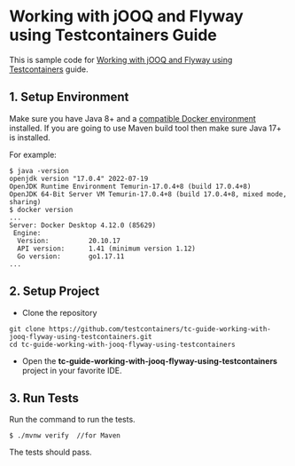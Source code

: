 # Working with jOOQ and Flyway using Testcontainers Guide

This is sample code for [Working with jOOQ and Flyway using Testcontainers](https://testcontainers.com/guides/working-with-jooq-flyway-using-testcontainers) guide.

## 1. Setup Environment
Make sure you have Java 8+ and a [compatible Docker environment](https://www.testcontainers.org/supported_docker_environment/) installed.
If you are going to use Maven build tool then make sure Java 17+ is installed.

For example:

```shell
$ java -version
openjdk version "17.0.4" 2022-07-19
OpenJDK Runtime Environment Temurin-17.0.4+8 (build 17.0.4+8)
OpenJDK 64-Bit Server VM Temurin-17.0.4+8 (build 17.0.4+8, mixed mode, sharing)
$ docker version
...
Server: Docker Desktop 4.12.0 (85629)
 Engine:
  Version:          20.10.17
  API version:      1.41 (minimum version 1.12)
  Go version:       go1.17.11
...
```

## 2. Setup Project

* Clone the repository

```shell
git clone https://github.com/testcontainers/tc-guide-working-with-jooq-flyway-using-testcontainers.git
cd tc-guide-working-with-jooq-flyway-using-testcontainers
```

* Open the **tc-guide-working-with-jooq-flyway-using-testcontainers** project in your favorite IDE.

## 3. Run Tests

Run the command to run the tests.

```shell
$ ./mvnw verify  //for Maven
```

The tests should pass.
